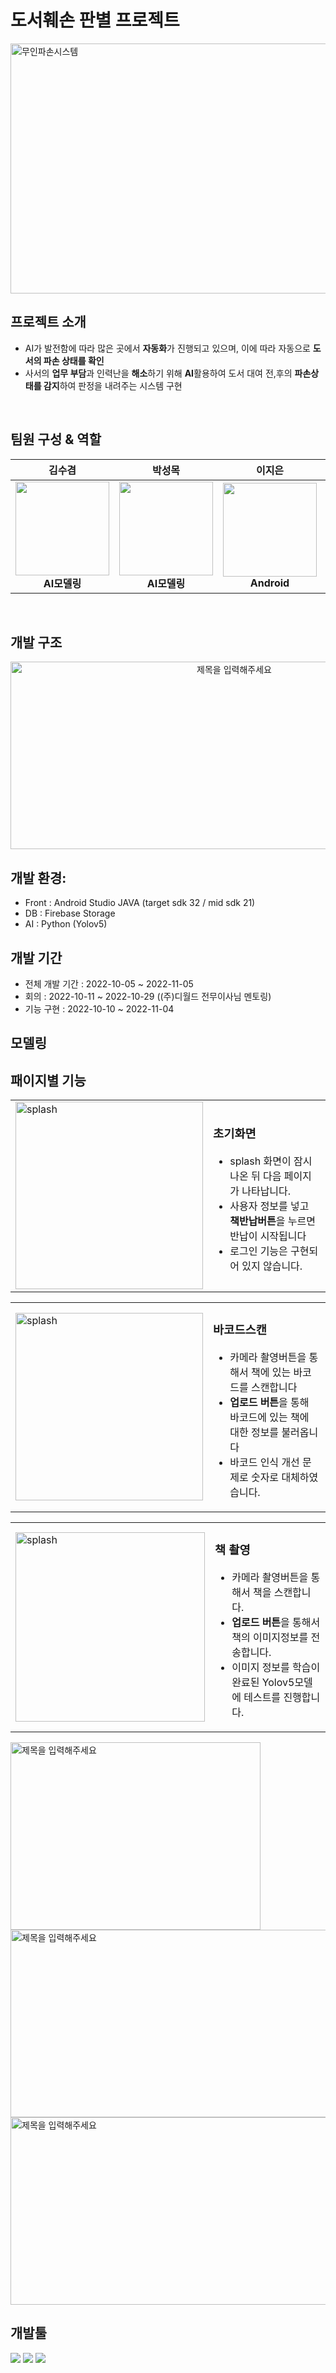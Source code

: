 # **도서훼손 판별 프로젝트**
<img src="https://github.com/user-attachments/assets/b67cf068-bdc0-48e4-aa53-c522824307a7" alt ="무인파손시스템" width = "600" height="400">

## 프로젝트 소개
- AI가 발전함에 따라 많은 곳에서 **자동화**가 진행되고 있으며, 이에 따라 자동으로 **도서의 파손 상태를 확인**
- 사서의 **업무 부담**과 인력난을 **해소**하기 위해  **AI**활용하여 도서 대여 전,후의 **파손상태를 감지**하여 판정을 내려주는 시스템 구현
</br>

## 팀원 구성 & 역할
<div align="center">


| **김수겸** | **박성목** | **이지은** | **조형석** |
| :------: |  :------: | :------: | :------: |
| <img src="https://github.com/user-attachments/assets/e553fca2-ffae-421f-8e77-bed2e1a7bf32" height=150 width=150> <br/>  **AI모델링** | <img src="https://github.com/user-attachments/assets/c1d237ad-1685-44a5-b476-b0da86dcdaef" height=150 width=150> <br/> **AI모델링** |<img src="https://github.com/user-attachments/assets/0ce22f69-4444-4923-85c2-896217f7dcc5" height=150 width=150> <br/> **Android**| <img src="https://github.com/user-attachments/assets/5abd2834-0221-477f-a75e-ee580d22c1f0" height=150 width=150> <br/> **Android**|

</div>
<br>

## 개발 구조
<div align="center">
  <img src="https://github.com/user-attachments/assets/796de08d-aec1-4619-9aae-5dabddd34f00" alt="제목을 입력해주세요" width="700" height="300">
</div>

## 개발 환경:
- Front : Android Studio JAVA (target sdk 32 / mid sdk 21)
- DB :  Firebase Storage
- AI : Python (Yolov5)

## 개발 기간 
- 전체 개발 기간 : 2022-10-05 ~ 2022-11-05
- 회의 :  2022-10-11 ~ 2022-10-29 ((주)디월드 전무이사님 멘토링) 
- 기능 구현 : 2022-10-10 ~ 2022-11-04

## 모델링 

## 패이지별 기능

<table>
  <tr>
    <td><img src="https://github.com/user-attachments/assets/d4ed2685-19f4-49de-9257-f39e5ea26b43" alt="splash" width="300"/></td>
    <td>
      <h3>초기화면</h3>
      <ul>
        <li>splash 화면이 잠시 나온 뒤 다음 페이지가 나타납니다.</li>
        <li>사용자 정보를 넣고 <b>책반납버튼</b>을 누르면 반납이 시작됩니다</li>
        <li>로그인 기능은 구현되어 있지 않습니다.</li>
      </ul>
    </td>
  </tr>
</table>


<table>
  <tr>
    <td><img src="https://github.com/user-attachments/assets/8cf62ff1-6661-40b6-9690-ecaafc93123c" alt="splash" width="300"/></td>
    <td>
      <h3>바코드스캔</h3>
      <ul>
        <li>카메라 촬영버튼을 통해서 책에 있는 바코드를 스캔합니다</li>
        <li><b>업로드 버튼</b>을 통해 바코드에 있는 책에 대한 정보를 불러옵니다</li>
        <li>바코드 인식 개선 문제로 숫자로 대체하였습니다.</li>
      </ul>
    </td>
  </tr>
</table>

<table>
  <tr>
    <td><img src="https://github.com/user-attachments/assets/20b6d594-4bba-44a3-936a-4a5c99cf281e" alt="splash" width="303"/></td>
    <td>
      <h3>책 촬영</h3>
      <ul>
        <li>카메라 촬영버튼을 통해서 책을 스캔합니다.</li>
        <li><b>업로드 버튼</b>을 통해서 책의 이미지정보를 전송합니다.</li>
        <li>이미지 정보를 학습이 완료된 Yolov5모델에 테스트를 진행합니다.</li>
      </ul>
    </td>
  </tr>
</table>


<img src="https://github.com/user-attachments/assets/17b6194b-3d52-4097-b2b3-f33c6788fbb3" alt="제목을 입력해주세요" width="400" height="300">
<img src="https://github.com/user-attachments/assets/9bd6ad31-fcf4-4e95-b04d-06d08d4dfac8" alt="제목을 입력해주세요" width="600" height="300">
<img src="https://github.com/user-attachments/assets/0005acf9-a04d-4d3a-b58b-4dcc471e96b3" alt="제목을 입력해주세요" width="700" height="300">



## 개발툴
<img src="https://img.shields.io/badge/Android Studio-3DDC84?style=flat-square&logo=Android Studio&logoColor=white"/> <img src="https://img.shields.io/badge/java-007396?style=flat-square&logo=java&logoColor=white"/>
<img src="https://img.shields.io/badge/Firebase-FFCA28?style=flat-square&logo=firebase&logoColor=white"/>
